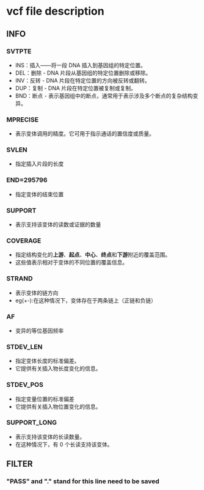 # vcf file description
## INFO
### SVTPTE
+ INS：插入——将一段 DNA 插入到基因组的特定位置。
+ DEL：删除 - DNA 片段从基因组的特定位置删除或移除。
+ INV：反转 - DNA 片段在特定位置的方向被反转或翻转。
+ DUP：复制 - DNA 片段在特定位置被复制或复制。
+ BND：断点 - 表示基因组中的断点，通常用于表示涉及多个断点的复杂结构变异。

### MPRECISE
+ 表示变体调用的精度。它可用于指示通话的置信度或质量。

### SVLEN
+ 指定插入片段的长度

### END=295796
+ 指定变体的结束位置

### SUPPORT
+ 表示支持该变体的读数或证据的数量

### COVERAGE
+ 指定结构变化的**上游**、**起点**、**中心**、**终点**和**下游**附近的覆盖范围。
+ 这些值表示相对于变体的不同位置的覆盖信息。

### STRAND
+ 表示变体的链方向
+ eg(+-):在这种情况下，变体存在于两条链上（正链和负链）
### AF
+ 变异的等位基因频率
### STDEV_LEN
+ 指定变体长度的标准偏差。
+ 它提供有关插入物长度变化的信息。

### STDEV_POS
+ 指定变量位置的标准偏差
+ 它提供有关插入物位置变化的信息。

### SUPPORT_LONG
+ 表示支持该变体的长读数量。
+ 在这种情况下，有 0 个长读支持该变体。

## FILTER
### "PASS" and "." stand for this line need to be saved
